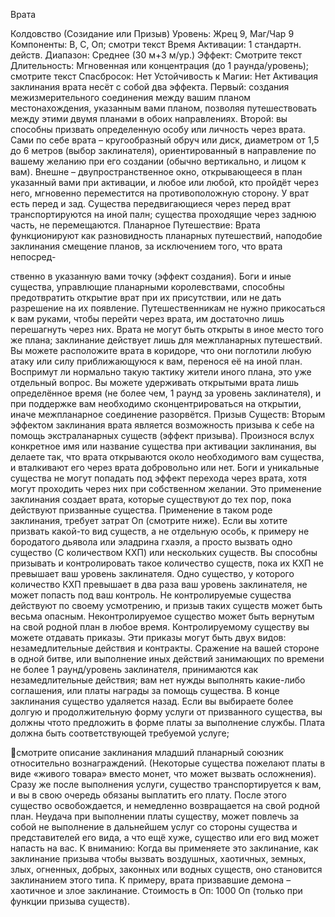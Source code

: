 
Врата

Колдовство (Созидание или Призыв)
Уровень: Жрец 9, Маг/Чар 9
Компоненты: В, С, Оп; смотри текст
Время Активации: 1 стандартн. действ.
Диапазон: Среднее (30 м+3 м/ур.)
Эффект: Смотрите текст
Длительность: Мгновенная или
концентрация (до 1 раунда/уровень);
смотрите текст
Спасбросок: Нет
Устойчивость к Магии: Нет
Активация заклинания врата несёт с
собой два эффекта. Первый: создания
межизмерительного соединения между
вашим планом местонахождения, указанным вами планом, позволяя путешествовать между этими двумя планами в
обоих направлениях. Второй: вы способны призвать определенную особу
или личность через врата.
Сами по себе врата – кругообразный
обруч или диск, диаметром от 1,5 до
6 метров (выбор заклинателя), ориентированный в направление по вашему
желанию при его создании (обычно
вертикально, и лицом к вам). Внешне –
двупространственное окно, открывающееся в план указанный вами при активации, и любое или любой, кто пройдёт
через него, мгновенно переместится на
противоположную сторону.
У врат есть перед и зад. Существа
передвигающиеся через перед врат
транспортируются на иной палн; существа проходящие через заднюю часть,
не перемещаются.
Планарное Путешествие: Врата
функционируют как разновидность
планарных путешествий, наподобие
заклинания смещение планов, за исключением того, что врата непосред-

ственно в указанную вами точку (эффект создания). Боги и иные существа,
управлющие планарными королевствами, способны предотвратить открытие
врат при их присутствии, или не дать
разрешение на их появление. Путешественникам не нужно прикосаться к вам
руками, чтобы перейти через врата, им
достаточно лишь перешагнуть через
них. Врата не могут быть открыты в
иное место того же плана; заклинание
действует лишь для межпланарных путешествий.
Вы можете расположите врата в коридоре, что они поглотили любую атаку
или силу приближающуюся к вам, перенося её на иной план. Воспримут ли
нормально такую тактику жители иного
плана, это уже отдельный вопрос.
Вы можете удерживать открытыми
врата лишь определённое время (не
более чем, 1 раунд за уровень заклинателя), и при поддержке вам необходимо
сконцентрироваться на открытии, иначе
межпланарное соединение разорвётся.
Призыв Существ: Вторым эффектом заклинания врата является возможность призыва к себе на помощь
экстраланарных существ (эффект призыва). Произнося вслух конкретное имя
или название существа при активации
заклинания, вы делаете так, что врата
открываются около необходимого вам
существа, и вталкивают его через врата
добровольно или нет. Боги и уникальные существа не могут попадать под эффект перехода через врата, хотя могут
проходить через них при собственном
желании. Это применение заклинания
создает врата, которые существуют до
тех пор, пока действуют призванные
существа. Применение в таком роде заклинания, требует затрат Оп (смотрите
ниже).
Если вы хотите призвать какой-то вид
существ, а не отдельную особь, к примеру не бородатого дьявола или эладрина
гхаэля, а просто вызвать одно существо
(С количеством КХП) или нескольких
существ. Вы способны призывать и
контролировать такое количество существ, пока их КХП не превышает ваш
уровень заклинателя. Одно существо, у
которого количество КХП превышает
в два раза ваш уровень заклинателя, не
может попасть под ваш контроль. Не
контролируемые существа действуют
по своему усмотрению, и призыв таких
существ может быть весьма опасным.
Неконтролируемое существо может
быть вернутым на свой родной план в
любое время.
Контролируемому существу вы можете отдавать приказы. Эти приказы могут быть двух видов: незамедлительные
действия и контракты. Сражение на
вашей стороне в одной битве, или выполнение иных действий занимающих
по времени не более 1 раунд/уровень
заклинателя, принимаются как незамедлительные действия; вам нет нужды
выполнять какие-либо соглашения, или
платы награды за помощь существа. В
конце заклинания существо удаляется
назад.
Если вы выбираете более долгую
и продолжительную форму услуги от
призванного существа, вы должны чтото предложить в форме платы за выполнение службы. Плата должна быть
соответствующей требуемой услуге;

смотрите описание заклинания младший планарный союзник относительно
вознаграждений. (Некоторые существа
пожелают платы в виде «живого товара» вместо монет, что может вызвать
осложнения). Сразу же после выполнения услуги, существо транспортируется к вам, и вы в свою очередь обязаны
выплатить его плату. После этого существо освобождается, и немедленно возвращается на свой родной план.
Неудача при выполнении платы существу, может повлечь за собой не выполнение в дальнейшем услуг со стороны существа и представителей его
вида, а что ещё хуже, существо или его
вид может напасть на вас.
К вниманию: Когда вы применяете
это заклинание, как заклинание призыва чтобы вызвать воздушных, хаотичных, земных, злых, огненных, добрых,
законных или водных существ, оно
становится заклинанием этого типа.
К примеру, врата призвавшие демона
– хаотичное и злое заклинание.
Стоимость в Оп: 1000 Оп (только
при функции призыва существ).